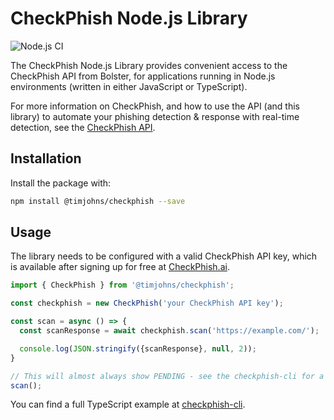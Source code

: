# CheckPhish Node.js Library

![Node.js CI](https://github.com/actions/hello-world/workflows/Node.js%20CI/badge.svg)

The CheckPhish Node.js Library provides convenient access to the CheckPhish API from Bolster, for applications running in Node.js environments (written in either JavaScript or TypeScript).

For more information on CheckPhish, and how to use the API (and this library) to automate your phishing detection & response with real-time detection, see the [CheckPhish API](https://checkphish.ai/checkphish-api/).

## Installation

Install the package with:

```sh
npm install @timjohns/checkphish --save
```

## Usage

The library needs to be configured with a valid CheckPhish API key, which is
available after signing up for free at [CheckPhish.ai](https://checkphish.ai/).

```ts
import { CheckPhish } from '@timjohns/checkphish';

const checkphish = new CheckPhish('your CheckPhish API key');

const scan = async () => {
  const scanResponse = await checkphish.scan('https://example.com/');

  console.log(JSON.stringify({scanResponse}, null, 2));
}

// This will almost always show PENDING - see the checkphish-cli for a more functional example
scan();
```

You can find a full TypeScript example at [checkphish-cli](https://github.com/TimJohns/checkphish-cli).



